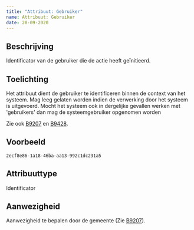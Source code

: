 ```yaml
---
title: "Attribuut: Gebruiker"
name: Attribuut: Gebruiker
date: 28-09-2020
---
```


## Beschrijving
Identificator van de gebruiker die de actie heeft geïnitieerd.

## Toelichting
Het attribuut dient de gebruiker te identificeren binnen de context van het systeem.
Mag leeg gelaten worden indien de verwerking door het systeem is uitgevoerd. Mocht het systeem ook in dergelijke gevallen werken met 'gebruikers' dan mag de systeemgebruiker opgenomen worden

Zie ook [B9207](../../../achtergronddocumentatie/ontwerp/artefacten/9207.md) en [B9428](../../../achtergronddocumentatie/ontwerp/artefacten/9428.md).

## Voorbeeld
`2ecf8e86-1a18-46ba-aa13-992c1dc231a5`

## Attribuuttype
Identificator

## Aanwezigheid
Aanwezigheid te bepalen door de gemeente (Zie [B9207](../../../achtergronddocumentatie/ontwerp/artefacten/9207.md)).
